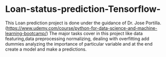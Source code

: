 # Loan-status-prediction-Tensorflow-
This Loan prediction project is done under the guidance of Dr. Jose Portilla.(https://www.udemy.com/course/python-for-data-science-and-machine-learning-bootcamp/)
The major tasks cover in this project like data featuring,data preprocessing normalizing, dealing with overfitting add dummies analyzing the importance of particular variable and at the end create a model and make a predictions.
